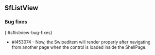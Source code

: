 ## SfListView

### Bug fixes
{:#sflistview-bug-fixes}

* \#I453074 - Now, the Swipeditem will render properly after navigating from another page when the control is loaded inside the ShellPage.

